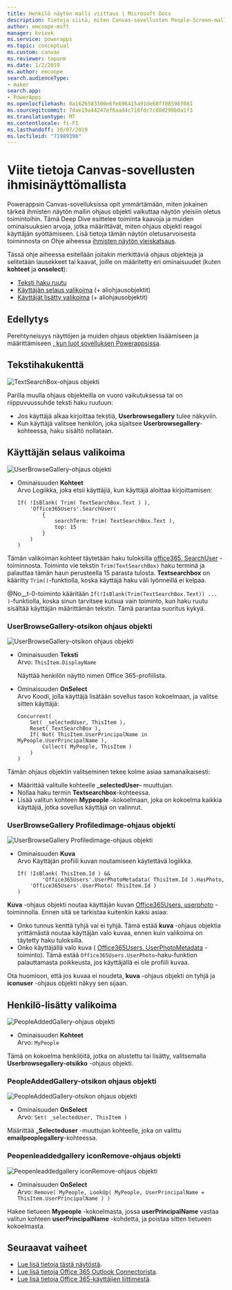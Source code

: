 ```yaml
---
title: Henkilö näytön malli viittaus | Microsoft Docs
description: Tietoja siitä, miten Canvas-sovellusten People-Screen-malli toimii Powerappsissa
author: emcoope-msft
manager: kvivek
ms.service: powerapps
ms.topic: conceptual
ms.custom: canvas
ms.reviewer: tapanm
ms.date: 1/2/2019
ms.author: emcoope
search.audienceType:
- maker
search.app:
- PowerApps
ms.openlocfilehash: 0a1626583300e6fe696415a91de68ff08596f081
ms.sourcegitcommit: 7dae19a44247ef6aad4c718fdc7c68d298b0a1f3
ms.translationtype: MT
ms.contentlocale: fi-FI
ms.lasthandoff: 10/07/2019
ms.locfileid: "71989396"
---
```

# <a name="reference-information-about-the-people-screen-template-for-canvas-apps"></a>Viite tietoja Canvas-sovellusten ihmisinäyttömallista

Powerappsin Canvas-sovelluksissa opit ymmärtämään, miten jokainen tärkeä ihmisten näytön mallin ohjaus objekti vaikuttaa näytön yleisiin oletus toimintoihin. Tämä Deep Dive esittelee toiminta kaavoja ja muiden ominaisuuksien arvoja, jotka määrittävät, miten ohjaus objekti reagoi käyttäjän syöttämiseen. Lisä tietoja tämän näytön oletusarvoisesta toiminnosta on Ohje aiheessa [ihmisten näytön yleiskatsaus](people-screen-overview.md).

Tässä ohje aiheessa esitellään joitakin merkittäviä ohjaus objekteja ja selitetään lausekkeet tai kaavat, joille on määritetty eri ominaisuudet (kuten **kohteet** ja **onselect**):

* [Teksti haku ruutu](#text-search-box)
* [Käyttäjän selaus valikoima](#user-browse-gallery) (+ aliohjausobjektit)
* [Käyttäjät lisätty valikoima](#people-added-gallery) (+ aliohjausobjektit)

## <a name="prerequisite"></a>Edellytys

Perehtyneisyys näyttöjen ja muiden ohjaus objektien lisäämiseen ja määrittämiseen [, kun luot sovelluksen Powerappsissa](../data-platform-create-app-scratch.md).

## <a name="text-search-box"></a>Tekstihakukenttä

![TextSearchBox-ohjaus objekti](media/people-screen/people-search-box.png)

Parilla muulla ohjaus objekteilla on vuoro vaikutuksessa tai on riippuvuussuhde teksti haku ruutuun:

* Jos käyttäjä alkaa kirjoittaa tekstiä, **Userbrowsegallery** tulee näkyviin.
* Kun käyttäjä valitsee henkilön, joka sijaitsee **Userbrowsegallery**-kohteessa, haku sisältö nollataan.

## <a name="user-browse-gallery"></a>Käyttäjän selaus valikoima

![UserBrowseGallery-ohjaus objekti](media/people-screen/people-browse-gall.png)

* Ominaisuuden **Kohteet**<br>
    Arvo Logiikka, joka etsii käyttäjiä, kun käyttäjä aloittaa kirjoittamisen:
    
    ```powerapps-dot
    If( !IsBlank( Trim( TextSearchBox.Text ) ), 
        'Office365Users'.SearchUser(
            {
                searchTerm: Trim( TextSearchBox.Text ), 
                top: 15
            }
        )
    )
    ```
    
Tämän valikoiman kohteet täytetään haku tuloksilla [office365. SearchUser](https://docs.microsoft.com/connectors/office365users/#searchuser) -toiminnosta. Toiminto vie tekstin `Trim(TextSearchBox)` haku terminä ja palauttaa tämän haun perusteella 15 parasta tulosta. **Textsearchbox** on kääritty `Trim()`-funktiolla, koska käyttäjä haku väli lyönneillä ei kelpaa.

@No__t-0-toiminto kääritään `If(!IsBlank(Trim(TextSearchBox.Text)) ... )`-funktiolla, koska sinun tarvitsee kutsua vain toiminto, kun haku ruutu sisältää käyttäjän määrittämän tekstin. Tämä parantaa suoritus kykyä.

### <a name="userbrowsegallery-title-control"></a>UserBrowseGallery-otsikon ohjaus objekti

![UserBrowseGallery-otsikon ohjaus objekti](media/people-screen/people-browse-gall-title.png)

* Ominaisuuden **Teksti**<br>Arvo: `ThisItem.DisplayName`

  Näyttää henkilön näyttö nimen Office 365-profiilista.

* Ominaisuuden **OnSelect**<br>
    Arvo Koodi, jolla käyttäjä lisätään sovellus tason kokoelmaan, ja valitse sitten käyttäjä:

    ```powerapps-dot
    Concurrent(
        Set( _selectedUser, ThisItem ),
        Reset( TextSearchBox ),
        If( Not( ThisItem.UserPrincipalName in MyPeople.UserPrincipalName ), 
            Collect( MyPeople, ThisItem )
        )
    )
    ```
Tämän ohjaus objektin valitseminen tekee kolme asiaa samanaikaisesti:

   * Määrittää valitulle kohteelle **\_selectedUser-** muuttujan.
   * Nollaa haku termin **Textsearchbox**-kohteessa.
   * Lisää valitun kohteen **Mypeople** -kokoelmaan, joka on kokoelma kaikkia käyttäjiä, jotka sovellus käyttäjä on valinnut.

### <a name="userbrowsegallery-profileimage-control"></a>UserBrowseGallery Profiledimage-ohjaus objekti

![UserBrowseGallery Profiledimage-ohjaus objekti](media/people-screen/people-browse-gall-image.png)

* Ominaisuuden **Kuva**<br>
    Arvo Käyttäjän profiili kuvan noutamiseen käytettävä logiikka.

    ```powerapps-dot
    If( !IsBlank( ThisItem.Id ) && 
            'Office365Users'.UserPhotoMetadata( ThisItem.Id ).HasPhoto,
        'Office365Users'.UserPhoto( ThisItem.Id )
    )
    ```

**Kuva** -ohjaus objekti noutaa käyttäjän kuvan [Office365Users. userphoto](https://docs.microsoft.com/connectors/office365users/#get-user-photo--v1-) -toiminnolla. Ennen sitä se tarkistaa kuitenkin kaksi asiaa:
  
   * Onko tunnus kenttä tyhjä vai ei tyhjä. Tämä estää **kuva** -ohjaus objektia yrittämästä noutaa käyttäjän valo kuvaa, ennen kuin valikoima on täytetty haku tuloksilla.
   * Onko käyttäjällä valo kuva ( [Office365Users. UserPhotoMetadata](https://docs.microsoft.com/connectors/office365users/#get-user-photo-metadata) -toiminto). Tämä estää `Office365Users.UserPhoto`-haku-funktion palauttamasta poikkeusta, jos käyttäjällä ei ole profiili kuvaa.

Ota huomioon, että jos kuvaa ei noudeta, **kuva** -ohjaus objekti on tyhjä ja **iconuser** -ohjaus objekti näkyy sen sijaan.

## <a name="people-added-gallery"></a>Henkilö-lisätty valikoima

![PeopleAddedGallery-ohjaus objekti](media/people-screen/people-people-gall.png)

* Ominaisuuden **Kohteet**<br>
    Arvo: `MyPeople`

Tämä on kokoelma henkilöitä, jotka on alustettu tai lisätty, valitsemalla **Userbrowsegallery-otsikko** -ohjaus objekti.

### <a name="peopleaddedgallery-title-control"></a>PeopleAddedGallery-otsikon ohjaus objekti

![PeopleAddedGallery-otsikon ohjaus objekti](media/people-screen/people-people-gall-title.png)

* Ominaisuuden **OnSelect**<br>
    Arvo: `Set( _selectedUser, ThisItem )`

Määrittää **_Selecteduser** -muuttujan kohteelle, joka on valittu **emailpeoplegallery**-kohteessa.

### <a name="peopleaddedgallery-iconremove-control"></a>Peopenleaddedgallery iconRemove-ohjaus objekti

![Peopenleaddedgallery iconRemove-ohjaus objekti](media/people-screen/people-people-gall-delete.png)

* Ominaisuuden **OnSelect**<br>
    Arvo: `Remove( MyPeople, LookUp( MyPeople, UserPrincipalName = ThisItem.UserPrincipalName ) )`

Hakee tietueen **Mypeople** -kokoelmasta, jossa **userPrincipalName** vastaa valitun kohteen **userPrincipalName** -kohdetta, ja poistaa sitten tietueen kokoelmasta.

## <a name="next-steps"></a>Seuraavat vaiheet

* [Lue lisä tietoja tästä näytöstä](./people-screen-overview.md).
* [Lue lisä tietoja Office 365 Outlook Connectorista](../connections/connection-office365-outlook.md).
* [Lue lisä tietoja Office 365-käyttäjien liittimestä](../connections/connection-office365-users.md).
